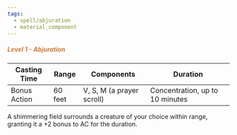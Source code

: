 ```yaml
---
tags:
  - spell/abjuration
  - material_component
---
```

##### *<span style="color:rgb(203, 123, 55)">Level 1 - Abjuration</span>*

|Casting Time|Range|Components|Duration|
|---|---|---|---|
|Bonus Action|60 feet|V, S, M (a prayer scroll)|Concentration, up to 10 minutes|


A shimmering field surrounds a creature of your choice within range, granting it a +2 bonus to AC for the duration. 